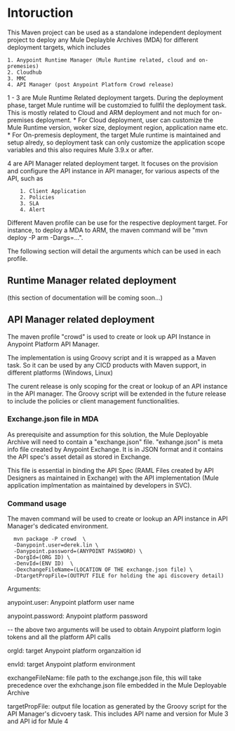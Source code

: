 # Intoruction

This Maven project can be used as a standalone independent deployment project to deploy any Mule Deplayble Archives (MDA) for different deployment targets, which includes

    1. Anypoint Runtime Manager (Mule Runtime related, cloud and on-premesies)
    2. Cloudhub
    3. MMC
    4. API Manager (post Anypoint Platform Crowd release)
  
1 - 3 are Mule Runtime Related deployment targets. During the deployment phase, target Mule runtime will be customzied to fullfil the deployment task. This is mostly related to Cloud and ARM deployment and not much for on-premises deployment.
    * For Cloud deployment, user can customize the Mule Runtime version, woker size, deployment region, application name etc. 
    * For On-premesis deployment, the target Mule runtime is maintained and setup alredy, so deployment task can only customize the application scope variables and this also requires Mule 3.9.x or after.
  
4 are API Manager related deployment target. It focuses on the provision and configure the API instance in API manager,  for various aspects of the API, such as

```text
    1. Client Application
    2. Policies
    3. SLA
    4. Alert
```

Different Maven profile can be use for the respective deployment target. For instance, to deploy a MDA to ARM, the maven command will
be  "mvn deploy -P arm -Dargs=...". 

The following section will detail the arguments which can be used in each profile.

## Runtime Manager related deployment

(this section of documentation will be coming soon...)

## API Manager related deployment

The maven profile "crowd" is used to create or look up API Instance in Anypoint Platform API Manager. 

The implementation is using Groovy script and it is wrapped as a Maven task. So it can be used by any CICD products with Maven support, in different platforms (Windows, Linux)

The curent release is only scoping for the creat or lookup of an API instance in the API manager. The Groovy script will be extended in the future release to include the policies or client management functionalities.
 
### Exchange.json file in MDA

As prerequisite and assumption for this solution, the Mule Deployable Archive will need to contain a "exchange.json" file.  "exhange.json" is meta info file created by Anypoint Exchange. It is in JSON format and it contains the API spec's asset detail as stored in Exchange. 

This file is essential in binding the API Spec (RAML Files created by API Designers as maintained in Exchange) with the API implementation (Mule application implmentation as maintained by developers in SVC). 

### Command usage

The maven command will be used to create or lookup an API instance in API Manager's dedicated environment.

```
  mvn package -P crowd  \
  -Danypoint.user=derek.lin \
  -Danypoint.password=(ANYPOINT PASSWORD) \ 
  -DorgId=(ORG ID) \
  -DenvId=(ENV ID)  \
  -DexchangeFileName=(LOCATION OF THE exchange.json file) \
  -DtargetPropFile=(OUTPUT FILE for holding the api discovery detail)
```

Arguments:
  
  anypoint.user: Anypoint platform user name
  
  anypoint.password:  Anypoint platform password
   
   -- the above two arguments will be used to obtain Anypoint platform login tokens and all the platform API calls
  
  orgId:  target Anypoint platform organzaition id
  
  envId:  target Anypoint platform environment
  
  exchangeFileName: file path to the exchange.json file, this will take precedence over the exhchange.json file embedded in the Mule Deployable Archive
  
  targetPropFile: output file location as generated by the Groovy script for the API Manager's dicvoery task. This includes API name and version for Mule 3 and API id for Mule 4   

